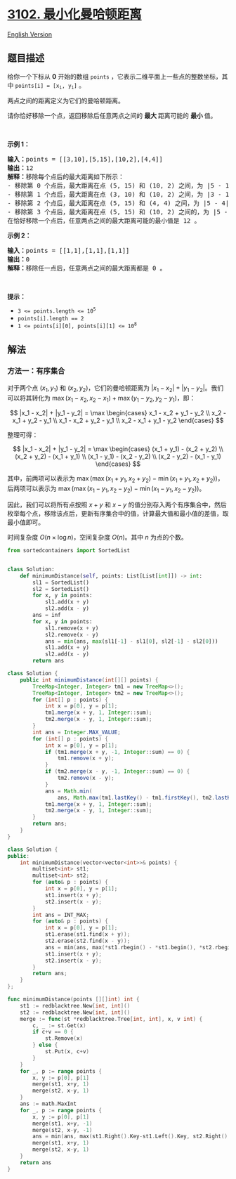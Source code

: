 # [3102. 最小化曼哈顿距离](https://leetcode.cn/problems/minimize-manhattan-distances)

[English Version](/solution/3100-3199/3102.Minimize%20Manhattan%20Distances/README_EN.md)

<!-- tags:几何,数组,数学,有序集合,排序 -->

<!-- difficulty:困难 -->

## 题目描述

<!-- 这里写题目描述 -->

<p>给你一个下标从 <strong>0</strong> 开始的数组 <code>points</code> ，它表示二维平面上一些点的整数坐标，其中 <code>points[i] = [x<sub>i</sub>, y<sub>i</sub>]</code> 。</p>

<p>两点之间的距离定义为它们的<span data-keyword="manhattan-distance">曼哈顿距离</span>。</p>

<p>请你恰好移除一个点，返回移除后任意两点之间的 <strong>最大 </strong>距离可能的 <strong>最小 </strong>值。</p>

<p>&nbsp;</p>

<p><strong class="example">示例 1：</strong></p>

<pre>
<strong>输入：</strong>points = [[3,10],[5,15],[10,2],[4,4]]
<strong>输出：</strong>12
<strong>解释：</strong>移除每个点后的最大距离如下所示：
- 移除第 0 个点后，最大距离在点 (5, 15) 和 (10, 2) 之间，为 |5 - 10| + |15 - 2| = 18 。
- 移除第 1 个点后，最大距离在点 (3, 10) 和 (10, 2) 之间，为 |3 - 10| + |10 - 2| = 15 。
- 移除第 2 个点后，最大距离在点 (5, 15) 和 (4, 4) 之间，为 |5 - 4| + |15 - 4| = 12 。
- 移除第 3 个点后，最大距离在点 (5, 15) 和 (10, 2) 之间的，为 |5 - 10| + |15 - 2| = 18 。
在恰好移除一个点后，任意两点之间的最大距离可能的最小值是 12 。
</pre>

<p><strong class="example">示例 2：</strong></p>

<pre>
<strong>输入：</strong>points = [[1,1],[1,1],[1,1]]
<strong>输出：</strong>0
<strong>解释：</strong>移除任一点后，任意两点之间的最大距离都是 0 。
</pre>

<p>&nbsp;</p>

<p><strong>提示：</strong></p>

<ul>
	<li><code>3 &lt;= points.length &lt;= 10<sup>5</sup></code></li>
	<li><code>points[i].length == 2</code></li>
	<li><code>1 &lt;= points[i][0], points[i][1] &lt;= 10<sup>8</sup></code></li>
</ul>

## 解法

### 方法一：有序集合

对于两个点 $(x_1, y_1)$ 和 $(x_2, y_2)$，它们的曼哈顿距离为 $|x_1 - x_2| + |y_1 - y_2|$。我们可以将其转化为 $\max(x_1 - x_2, x_2 - x_1) + \max(y_1 - y_2, y_2 - y_1)$，即：

$$
|x_1 - x_2| + |y_1 - y_2| = \max \begin{cases}
x_1 - x_2 + y_1 - y_2 \\
x_2 - x_1 + y_2 - y_1 \\
x_1 - x_2 + y_2 - y_1 \\
x_2 - x_1 + y_1 - y_2
\end{cases}
$$

整理可得：

$$
|x_1 - x_2| + |y_1 - y_2| = \max \begin{cases}
(x_1 + y_1) - (x_2 + y_2) \\
(x_2 + y_2) - (x_1 + y_1) \\
(x_1 - y_1) - (x_2 - y_2) \\
(x_2 - y_2) - (x_1 - y_1)
\end{cases}
$$

其中，前两项可以表示为 $\max(\max(x_1 + y_1, x_2 + y_2) - \min(x_1 + y_1, x_2 + y_2))$，后两项可以表示为 $\max(\max(x_1 - y_1, x_2 - y_2) - \min(x_1 - y_1, x_2 - y_2))$。

因此，我们可以将所有点按照 $x + y$ 和 $x - y$ 的值分别存入两个有序集合中，然后枚举每个点，移除该点后，更新有序集合中的值，计算最大值和最小值的差值，取最小值即可。

时间复杂度 $O(n \times \log n)$，空间复杂度 $O(n)$。其中 $n$ 为点的个数。

<!-- tabs:start -->

```python
from sortedcontainers import SortedList


class Solution:
    def minimumDistance(self, points: List[List[int]]) -> int:
        sl1 = SortedList()
        sl2 = SortedList()
        for x, y in points:
            sl1.add(x + y)
            sl2.add(x - y)
        ans = inf
        for x, y in points:
            sl1.remove(x + y)
            sl2.remove(x - y)
            ans = min(ans, max(sl1[-1] - sl1[0], sl2[-1] - sl2[0]))
            sl1.add(x + y)
            sl2.add(x - y)
        return ans
```

```java
class Solution {
    public int minimumDistance(int[][] points) {
        TreeMap<Integer, Integer> tm1 = new TreeMap<>();
        TreeMap<Integer, Integer> tm2 = new TreeMap<>();
        for (int[] p : points) {
            int x = p[0], y = p[1];
            tm1.merge(x + y, 1, Integer::sum);
            tm2.merge(x - y, 1, Integer::sum);
        }
        int ans = Integer.MAX_VALUE;
        for (int[] p : points) {
            int x = p[0], y = p[1];
            if (tm1.merge(x + y, -1, Integer::sum) == 0) {
                tm1.remove(x + y);
            }
            if (tm2.merge(x - y, -1, Integer::sum) == 0) {
                tm2.remove(x - y);
            }
            ans = Math.min(
                ans, Math.max(tm1.lastKey() - tm1.firstKey(), tm2.lastKey() - tm2.firstKey()));
            tm1.merge(x + y, 1, Integer::sum);
            tm2.merge(x - y, 1, Integer::sum);
        }
        return ans;
    }
}
```

```cpp
class Solution {
public:
    int minimumDistance(vector<vector<int>>& points) {
        multiset<int> st1;
        multiset<int> st2;
        for (auto& p : points) {
            int x = p[0], y = p[1];
            st1.insert(x + y);
            st2.insert(x - y);
        }
        int ans = INT_MAX;
        for (auto& p : points) {
            int x = p[0], y = p[1];
            st1.erase(st1.find(x + y));
            st2.erase(st2.find(x - y));
            ans = min(ans, max(*st1.rbegin() - *st1.begin(), *st2.rbegin() - *st2.begin()));
            st1.insert(x + y);
            st2.insert(x - y);
        }
        return ans;
    }
};
```

```go
func minimumDistance(points [][]int) int {
	st1 := redblacktree.New[int, int]()
	st2 := redblacktree.New[int, int]()
	merge := func(st *redblacktree.Tree[int, int], x, v int) {
		c, _ := st.Get(x)
		if c+v == 0 {
			st.Remove(x)
		} else {
			st.Put(x, c+v)
		}
	}
	for _, p := range points {
		x, y := p[0], p[1]
		merge(st1, x+y, 1)
		merge(st2, x-y, 1)
	}
	ans := math.MaxInt
	for _, p := range points {
		x, y := p[0], p[1]
		merge(st1, x+y, -1)
		merge(st2, x-y, -1)
		ans = min(ans, max(st1.Right().Key-st1.Left().Key, st2.Right().Key-st2.Left().Key))
		merge(st1, x+y, 1)
		merge(st2, x-y, 1)
	}
	return ans
}
```

<!-- tabs:end -->

<!-- end -->
